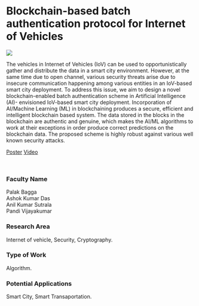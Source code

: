 # Blockchain-based batch authentication protocol for Internet of Vehicles

![](https://i.imgur.com/k96vEzq.png)

The vehicles in Internet of Vehicles (IoV) can be used to opportunistically gather and distribute the data in a smart city environment. However, at the same time due to open channel, various security threats arise due to insecure communication happening among various entities in an IoV-based smart city deployment. To address this issue, we aim to design a novel blockchain-enabled batch authentication scheme in Artificial Intelligence (AI)- envisioned IoV-based smart city deployment. Incorporation of AI/Machine Learning (ML) in blockchaining produces a secure, efficient and intelligent blockchain based system. The data stored in the blocks in the blockchain are authentic and genuine, which makes the AI/ML algorithms to work at their exceptions in order produce correct predictions on the blockchain data. The proposed scheme is highly robust against various well known security attacks.

[Poster](10.%20Blockchain-based%20batch%20authentication%20protocol%20for%20Internet%20of%20Vehicles.pdf)
[Video](https://youtu.be/JRCt2GLUpoc)

<br>


### Faculty Name

Palak Bagga<br>
Ashok Kumar Das<br>
Anil Kumar Sutrala<br>
Pandi Vijayakumar


### Research Area

Internet of vehicle, Security, Cryptography.


### Type of Work

Algorithm.


### Potential Applications

Smart City, Smart Transaportation.
